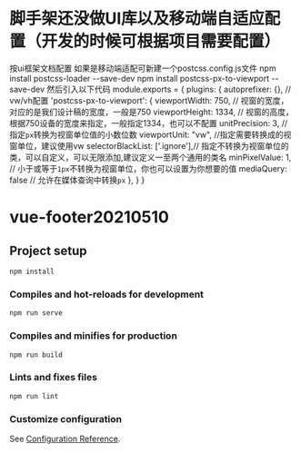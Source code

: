 # 脚手架还没做UI库以及移动端自适应配置（开发的时候可根据项目需要配置）
按ui框架文档配置
如果是移动端适配可新建一个postcss.config.js文件
npm install postcss-loader --save-dev
npm install postcss-px-to-viewport --save-dev
然后引入以下代码
module.exports = {
  plugins: {
    autoprefixer: {},
    // vw/vh配置
    'postcss-px-to-viewport': {
      viewportWidth: 750,   // 视窗的宽度，对应的是我们设计稿的宽度，一般是750
      viewportHeight: 1334, // 视窗的高度，根据750设备的宽度来指定，一般指定1334，也可以不配置
      unitPrecision: 3,     // 指定`px`转换为视窗单位值的小数位数
      viewportUnit: "vw",   //指定需要转换成的视窗单位，建议使用vw
      selectorBlackList: ['.ignore'],// 指定不转换为视窗单位的类，可以自定义，可以无限添加,建议定义一至两个通用的类名
      minPixelValue: 1,     // 小于或等于`1px`不转换为视窗单位，你也可以设置为你想要的值
      mediaQuery: false     // 允许在媒体查询中转换`px`
    },
  }
} 
# vue-footer20210510

## Project setup
```
npm install
```

### Compiles and hot-reloads for development
```
npm run serve
```

### Compiles and minifies for production
```
npm run build
```

### Lints and fixes files
```
npm run lint
```

### Customize configuration
See [Configuration Reference](https://cli.vuejs.org/config/).
